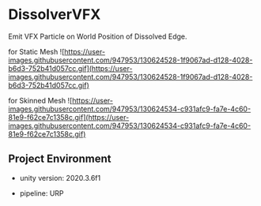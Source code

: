 # DissolverVFX 

Emit VFX Particle on World Position of Dissolved Edge.

for Static Mesh
![https://user-images.githubusercontent.com/947953/130624528-1f9067ad-d128-4028-b6d3-752b41d057cc.gif](https://user-images.githubusercontent.com/947953/130624528-1f9067ad-d128-4028-b6d3-752b41d057cc.gif)

for Skinned Mesh
![https://user-images.githubusercontent.com/947953/130624534-c931afc9-fa7e-4c60-81e9-f62ce7c1358c.gif](https://user-images.githubusercontent.com/947953/130624534-c931afc9-fa7e-4c60-81e9-f62ce7c1358c.gif)

## Project Environment

- unity version: 2020.3.6f1
  
- pipeline: URP